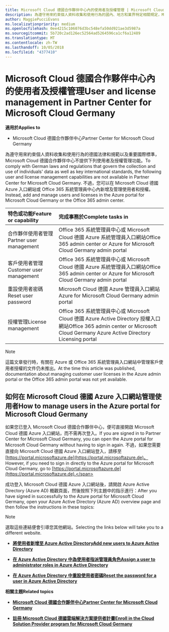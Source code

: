 ```yaml
---
title: Microsoft Cloud 德國合作夥伴中心內的使用者及授權管理 | Microsoft Cloud 德國合作夥伴中心
description: 為遵守用來約束個人資料收集和使用行為的國內、地方和業界特定相關規定，Microsoft Cloud 德國合作夥伴中心不提供使用者管理功能。 不過，您可以在 Microsoft Cloud 德國 Azure 入口網站中新增及管理使用者。
author: MaggiePucciEvans
ms.localizationpriority: medium
ms.openlocfilehash: 0ee4215c106076d3bc548efa50dd921ae3d5987a
ms.sourcegitcommit: 5b720c2ad126ec52564ad5264596ca1cf6a12489
ms.translationtype: MT
ms.contentlocale: zh-TW
ms.lasthandoff: 10/05/2018
ms.locfileid: "4377410"
---
```

# <a name="user-and-license-management-in-partner-center-for-microsoft-cloud-germany"></a><span data-ttu-id="c54c1-104">Microsoft Cloud 德國合作夥伴中心內的使用者及授權管理</span><span class="sxs-lookup"><span data-stu-id="c54c1-104">User and license management in Partner Center for Microsoft Cloud Germany</span></span>

**<span data-ttu-id="c54c1-105">適用於</span><span class="sxs-lookup"><span data-stu-id="c54c1-105">Applies to</span></span>**

-  <span data-ttu-id="c54c1-106">Microsoft Cloud 德國合作夥伴中心</span><span class="sxs-lookup"><span data-stu-id="c54c1-106">Partner Center for Microsoft Cloud Germany</span></span>

<span data-ttu-id="c54c1-107">為遵守用來約束個人資料收集和使用行為的德國法律和規範以及重要國際標準，Microsoft Cloud 德國合作夥伴中心不提供下列使用者及授權管理功能。</span><span class="sxs-lookup"><span data-stu-id="c54c1-107">To comply with German laws and regulations that govern the collection and use of individuals' data as well as key international standards, the following user and license management capabilities are not available in Partner Center for Microsoft Cloud Germany.</span></span> <span data-ttu-id="c54c1-108">不過，您可以在 Microsoft Cloud 德國 Azure 入口網站或 Office 365 系統管理員中心內新增及管理使用者和授權。</span><span class="sxs-lookup"><span data-stu-id="c54c1-108">Instead, add and manage users and licenses in the Azure portal for Microsoft Cloud Germany or the Office 365 admin center.</span></span>

<span data-ttu-id="c54c1-109">特色或功能</span><span class="sxs-lookup"><span data-stu-id="c54c1-109">Feature or capability</span></span> | <span data-ttu-id="c54c1-110">完成事務於</span><span class="sxs-lookup"><span data-stu-id="c54c1-110">Complete tasks in</span></span>
:--- | :---
<span data-ttu-id="c54c1-111">合作夥伴使用者管理</span><span class="sxs-lookup"><span data-stu-id="c54c1-111">Partner user management</span></span> | <span data-ttu-id="c54c1-112">Office 365 系統管理員中心或 Microsoft Cloud 德國 Azure 系統管理員入口網站</span><span class="sxs-lookup"><span data-stu-id="c54c1-112">Office 365 admin center or Azure for Microsoft Cloud Germany admin portal</span></span>
<span data-ttu-id="c54c1-113">客戶使用者管理</span><span class="sxs-lookup"><span data-stu-id="c54c1-113">Customer user management</span></span> | <span data-ttu-id="c54c1-114">Office 365 系統管理員中心或 Microsoft Cloud 德國 Azure 系統管理員入口網站</span><span class="sxs-lookup"><span data-stu-id="c54c1-114">Office 365 admin center or Azure for Microsoft Cloud Germany admin portal</span></span>
<span data-ttu-id="c54c1-115">重設使用者密碼</span><span class="sxs-lookup"><span data-stu-id="c54c1-115">Reset user password</span></span> | <span data-ttu-id="c54c1-116">Microsoft Cloud 德國 Azure 管理員入口網站</span><span class="sxs-lookup"><span data-stu-id="c54c1-116">Azure for Microsoft Cloud Germany admin portal</span></span>
<span data-ttu-id="c54c1-117">授權管理</span><span class="sxs-lookup"><span data-stu-id="c54c1-117">License management</span></span> | <span data-ttu-id="c54c1-118">Office 365 系統管理員中心或 Microsoft Cloud 德國 Azure Active Directory 授權入口網站</span><span class="sxs-lookup"><span data-stu-id="c54c1-118">Office 365 admin center or Microsoft Cloud Germany Azure Active Directory Licensing portal</span></span>

> [!NOTE]  
> <span data-ttu-id="c54c1-119">這篇文章發行時，有關在 Azure 或 Office 365 系統管理員入口網站中管理客戶使用者授權的文件仍未推出。</span><span class="sxs-lookup"><span data-stu-id="c54c1-119">At the time this article was published, documentation about managing customer user licenses in the Azure admin portal or the Office 365 admin portal was not yet available.</span></span>

## <a name="how-to-manage-users-in-the-azure-portal-for-microsoft-cloud-germany"></a><span data-ttu-id="c54c1-120">如何在 Microsoft Cloud 德國 Azure 入口網站管理使用者</span><span class="sxs-lookup"><span data-stu-id="c54c1-120">How to manage users in the Azure portal for Microsoft Cloud Germany</span></span> 

<span data-ttu-id="c54c1-121">如果您已登入 Microsoft Cloud 德國合作夥伴中心，便可直接開啟 Microsoft Cloud 德國 Azure 入口網站，而不需再次登入。</span><span class="sxs-lookup"><span data-stu-id="c54c1-121">If you are signed in to Partner Center for Microsoft Cloud Germany, you can open the Azure portal for Microsoft Cloud Germany without having to sign in again.</span></span> <span data-ttu-id="c54c1-122">不過，如果您需要直接向 Microsoft Cloud 德國 Azure 入口網站登入，請移至[https://portal.microsoftazure.de](https://portal.microsoftazure.de)。</span><span class="sxs-lookup"><span data-stu-id="c54c1-122">However, if you need to sign in directly to the Azure portal for Microsoft Cloud Germany, go to [https://portal.microsoftazure.de](https://portal.microsoftazure.de).</span></span> 

<span data-ttu-id="c54c1-123">成功登入 Microsoft Cloud 德國 Azure 入口網站後，請開啟 Azure Active Directory (Azure AD) 概觀頁面，然後按照下列主題中的指示進行：</span><span class="sxs-lookup"><span data-stu-id="c54c1-123">After you have signed in successfully to the Azure portal for Microsoft Cloud Germany, open your Azure Active Directory (Azure AD) overview page and then follow the instructions in these topics:</span></span>

> [!NOTE]  
> <span data-ttu-id="c54c1-124">選取這些連結便會引導您其他網站。</span><span class="sxs-lookup"><span data-stu-id="c54c1-124">Selecting the links below will take you to a different website.</span></span> 

-  [**<span data-ttu-id="c54c1-125">將使用者新增至 Azure Active Directory</span><span class="sxs-lookup"><span data-stu-id="c54c1-125">Add new users to Azure Active Directory</span></span>**](https://docs.microsoft.com/azure/active-directory/active-directory-users-create-azure-portal)

-  [**<span data-ttu-id="c54c1-126">在 Azure Active Directory 中為使用者指派管理員角色</span><span class="sxs-lookup"><span data-stu-id="c54c1-126">Assign a user to administrator roles in Azure Active Directory</span></span>**](https://docs.microsoft.com/azure/active-directory/active-directory-users-assign-role-azure-portal)

-  [**<span data-ttu-id="c54c1-127">在 Azure Active Directory 中重設使用者密碼</span><span class="sxs-lookup"><span data-stu-id="c54c1-127">Reset the password for a user in Azure Active Directory</span></span>**](https://docs.microsoft.com/azure/active-directory/active-directory-users-reset-password-azure-portal)

**<span data-ttu-id="c54c1-128">相關主題</span><span class="sxs-lookup"><span data-stu-id="c54c1-128">Related topics</span></span>**

-  [**<span data-ttu-id="c54c1-129">Microsoft Cloud 德國合作夥伴中心</span><span class="sxs-lookup"><span data-stu-id="c54c1-129">Partner Center for Microsoft Cloud Germany</span></span>**](partner-center-for-microsoft-cloud-germany.md)

-  [**<span data-ttu-id="c54c1-130">註冊 Microsoft Cloud 德國雲端解決方案提供者計畫</span><span class="sxs-lookup"><span data-stu-id="c54c1-130">Enroll in the Cloud Solution Provider program for Microsoft Cloud Germany</span></span>**](enroll-in-csp-for-microsoft-cloud-germany.md)
